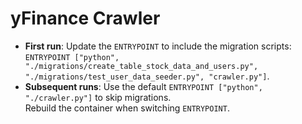 # yFinance Crawler

- **First run**: Update the `ENTRYPOINT` to include the migration scripts:  
  `ENTRYPOINT ["python", "./migrations/create_table_stock_data_and_users.py", "./migrations/test_user_data_seeder.py", "crawler.py"]`.
- **Subsequent runs**: Use the default `ENTRYPOINT ["python", "./crawler.py"]` to skip migrations.  
  Rebuild the container when switching `ENTRYPOINT`.
